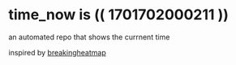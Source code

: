 # time_now is (( 1701702000211 ))

an automated repo that shows the currnent time

inspired by [breakingheatmap](https://github.com/breakingheatmap/breakingheatmap)